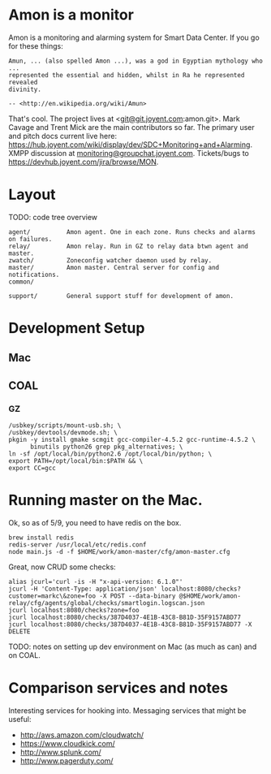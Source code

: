 # Amon is a monitor

Amon is a monitoring and alarming system for Smart Data Center. If you go for
these things:

    Amun, ... (also spelled Amon ...), was a god in Egyptian mythology who ...
    represented the essential and hidden, whilst in Ra he represented revealed
    divinity.

    -- <http://en.wikipedia.org/wiki/Amun>

That's cool. The project lives at <git@git.joyent.com:amon.git>. Mark Cavage
and Trent Mick are the main contributors so far. The primary user and pitch
docs current live here:
<https://hub.joyent.com/wiki/display/dev/SDC+Monitoring+and+Alarming>.
XMPP discussion at <monitoring@groupchat.joyent.com>. Tickets/bugs to
<https://devhub.joyent.com/jira/browse/MON>.


# Layout

TODO: code tree overview

    agent/          Amon agent. One in each zone. Runs checks and alarms on failures.
    relay/          Amon relay. Run in GZ to relay data btwn agent and master.
    zwatch/         Zoneconfig watcher daemon used by relay.
    master/         Amon master. Central server for config and notifications.
    common/

    support/        General support stuff for development of amon.

# Development Setup

## Mac

## COAL
### GZ

    /usbkey/scripts/mount-usb.sh; \
    /usbkey/devtools/devmode.sh; \
    pkgin -y install gmake scmgit gcc-compiler-4.5.2 gcc-runtime-4.5.2 \
          binutils python26 grep pkg_alternatives; \
    ln -sf /opt/local/bin/python2.6 /opt/local/bin/python; \
    export PATH=/opt/local/bin:$PATH && \
    export CC=gcc


# Running master on the Mac.

Ok, so as of 5/9, you need to have redis on the box.

    brew install redis
    redis-server /usr/local/etc/redis.conf
    node main.js -d -f $HOME/work/amon-master/cfg/amon-master.cfg

Great, now CRUD some checks:

    alias jcurl='curl -is -H "x-api-version: 6.1.0"'
    jcurl -H 'Content-Type: application/json' localhost:8080/checks?customer=markc\&zone=foo -X POST --data-binary @$HOME/work/amon-relay/cfg/agents/global/checks/smartlogin.logscan.json
    jcurl localhost:8080/checks?zone=foo
    jcurl localhost:8080/checks/387D4037-4E1B-43C8-B81D-35F9157ABD77
    jcurl localhost:8080/checks/387D4037-4E1B-43C8-B81D-35F9157ABD77 -X DELETE


TODO: notes on setting up dev environment on Mac (as much as can) and on COAL.



# Comparison services and notes

Interesting services for hooking into. Messaging services that might be useful:

- http://aws.amazon.com/cloudwatch/
- https://www.cloudkick.com/
- http://www.splunk.com/
- http://www.pagerduty.com/
